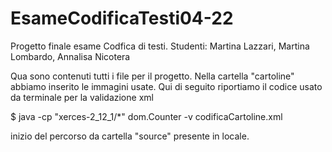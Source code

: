 # EsameCodificaTesti04-22
Progetto finale esame Codfica di testi. Studenti: Martina Lazzari, Martina Lombardo, Annalisa Nicotera

Qua sono contenuti tutti i file per il progetto. Nella cartella "cartoline" abbiamo inserito le immagini usate.
Qui di seguito riportiamo il codice usato da terminale per la validazione xml

$ java -cp "xerces-2_12_1/*" dom.Counter -v codificaCartoline.xml

inizio del percorso da cartella "source" presente in locale.

